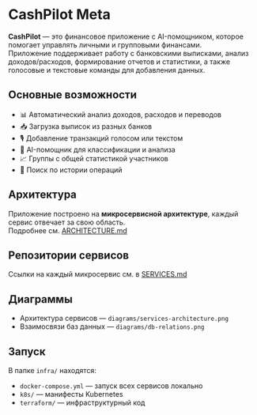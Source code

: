 # CashPilot Meta

**CashPilot** — это финансовое приложение с AI-помощником, которое помогает управлять личными и групповыми финансами.  
Приложение поддерживает работу с банковскими выписками, анализ доходов/расходов, формирование отчетов и статистики, а также голосовые и текстовые команды для добавления данных.

## Основные возможности
- 📊 Автоматический анализ доходов, расходов и переводов
- 📥 Загрузка выписок из разных банков
- 🎙️ Добавление транзакций голосом или текстом
- 🤖 AI-помощник для классификации и анализа
- 📈 Группы с общей статистикой участников
- 🔎 Поиск по истории операций

## Архитектура
Приложение построено на **микросервисной архитектуре**, каждый сервис отвечает за свою область.  
Подробнее см. [ARCHITECTURE.md](ARCHITECTURE.md)

## Репозитории сервисов
Ссылки на каждый микросервис см. в [SERVICES.md](SERVICES.md)

## Диаграммы
- Архитектура сервисов — `diagrams/services-architecture.png`
- Взаимосвязи баз данных — `diagrams/db-relations.png`

## Запуск
В папке `infra/` находятся:
- `docker-compose.yml` — запуск всех сервисов локально
- `k8s/` — манифесты Kubernetes
- `terraform/` — инфраструктурный код
